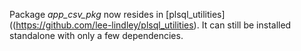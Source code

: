 Package *app_csv_pkg* now resides in [plsql_utilities]((https://github.com/lee-lindley/plsql_utilities).
It can still be installed standalone with only a few dependencies.
